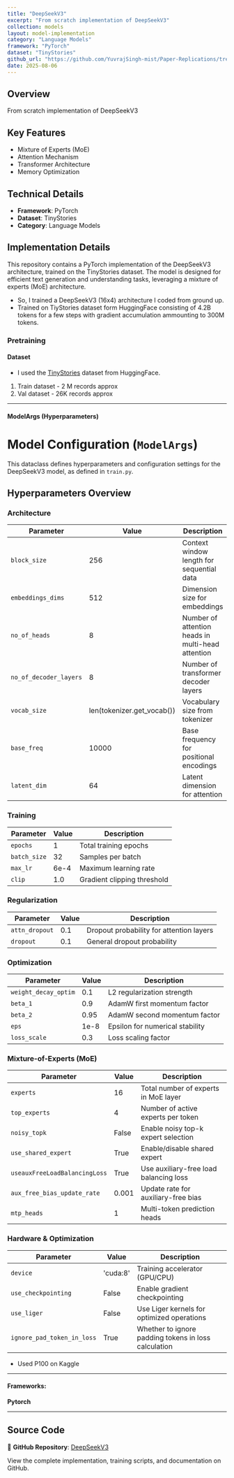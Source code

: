 ```yaml
---
title: "DeepSeekV3"
excerpt: "From scratch implementation of DeepSeekV3"
collection: models
layout: model-implementation
category: "Language Models"
framework: "PyTorch"
dataset: "TinyStories"
github_url: "https://github.com/YuvrajSingh-mist/Paper-Replications/tree/master/DeepSeekV3"
date: 2025-08-06
---
```


## Overview
From scratch implementation of DeepSeekV3

## Key Features
- Mixture of Experts (MoE)
- Attention Mechanism
- Transformer Architecture
- Memory Optimization

## Technical Details
- **Framework**: PyTorch
- **Dataset**: TinyStories
- **Category**: Language Models

## Implementation Details


This repository contains a PyTorch implementation of the DeepSeekV3 architecture, trained on the TinyStories dataset. The model is designed for efficient text generation and understanding tasks, leveraging a mixture of experts (MoE) architecture.

- So, I trained a  DeepSeekV3 (16x4) architecture I coded from ground up.
- Trained on TiyStories dataset form HuggingFace consisting of 4.2B tokens for a few steps with gradient accumulation ammounting to 300M tokens.

 ###  Pretraining

#### Dataset

 - I used the [TinyStories](https://huggingface.co/datasets/roneneldan/TinyStories) dataset from HuggingFace.

  1) Train dataset - 2 M records approx
  2) Val dataset - 26K records approx

---

####  ModelArgs (Hyperparameters)
# Model Configuration (`ModelArgs`)

This dataclass defines hyperparameters and configuration settings for the DeepSeekV3 model, as defined in `train.py`.

## Hyperparameters Overview

### Architecture
| Parameter | Value | Description |
|-----------|-------|-------------|
| `block_size` | 256 | Context window length for sequential data |
| `embeddings_dims` | 512 | Dimension size for embeddings |
| `no_of_heads` | 8 | Number of attention heads in multi-head attention |
| `no_of_decoder_layers` | 8 | Number of transformer decoder layers |
| `vocab_size` | len(tokenizer.get_vocab()) | Vocabulary size from tokenizer |
| `base_freq` | 10000 | Base frequency for positional encodings |
| `latent_dim` | 64 | Latent dimension for attention |

### Training
| Parameter | Value | Description |
|-----------|-------|-------------|
| `epochs` | 1 | Total training epochs |
| `batch_size` | 32 | Samples per batch |
| `max_lr` | 6e-4 | Maximum learning rate |
| `clip` | 1.0 | Gradient clipping threshold |

### Regularization
| Parameter | Value | Description |
|-----------|-------|-------------|
| `attn_dropout` | 0.1 | Dropout probability for attention layers |
| `dropout` | 0.1 | General dropout probability |

### Optimization
| Parameter | Value | Description |
|-----------|-------|-------------|
| `weight_decay_optim` | 0.1 | L2 regularization strength |
| `beta_1` | 0.9 | AdamW first momentum factor |
| `beta_2` | 0.95 | AdamW second momentum factor |
| `eps` | 1e-8 | Epsilon for numerical stability |
| `loss_scale` | 0.3 | Loss scaling factor |

### Mixture-of-Experts (MoE)
| Parameter | Value | Description |
|-----------|-------|-------------|
| `experts` | 16 | Total number of experts in MoE layer |
| `top_experts` | 4 | Number of active experts per token |
| `noisy_topk` | False | Enable noisy top-k expert selection |
| `use_shared_expert` | True | Enable/disable shared expert |
| `useauxFreeLoadBalancingLoss` | True | Use auxiliary-free load balancing loss |
| `aux_free_bias_update_rate` | 0.001 | Update rate for auxiliary-free bias |
| `mtp_heads` | 1 | Multi-token prediction heads |

### Hardware & Optimization
| Parameter | Value | Description |
|-----------|-------|-------------|
| `device` | 'cuda:8' | Training accelerator (GPU/CPU) |
| `use_checkpointing` | False | Enable gradient checkpointing |
| `use_liger` | False | Use Liger kernels for optimized operations |
| `ignore_pad_token_in_loss` | True | Whether to ignore padding tokens in loss calculation |

 - Used P100 on Kaggle
---

#### Frameworks:
**Pytorch**

---

## Source Code
📁 **GitHub Repository**: [DeepSeekV3](https://github.com/YuvrajSingh-mist/Paper-Replications/tree/master/DeepSeekV3)

View the complete implementation, training scripts, and documentation on GitHub.
